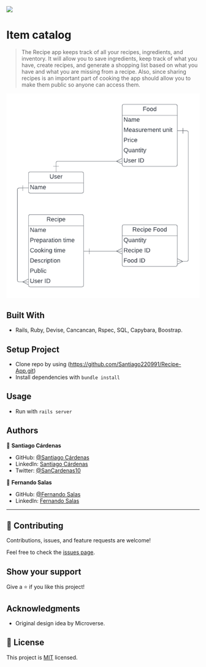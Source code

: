 ![](https://img.shields.io/badge/Microverse-blueviolet)

# Item catalog

> The Recipe app keeps track of all your recipes, ingredients, and inventory. It will allow you to save ingredients, keep track of what you have, create recipes, and generate a shopping list based on what you have and what you are missing from a recipe. Also, since sharing recipes is an important part of cooking the app should allow you to make them public so anyone can access them.

<img src="./recipe_erd_2_members.png" alt="C=UML class diagram for catalog of things" />

## Built With

- Rails, Ruby, Devise, Cancancan, Rspec, SQL, Capybara, Boostrap.

## Setup Project
- Clone repo by using (https://github.com/Santiago220991/Recipe-App.git)
- Install dependencies with `bundle install`

## Usage
- Run with `rails server`

## Authors

👤 **Santiago Cárdenas**

- GitHub: [@Santiago Cárdenas](https://github.com/Santiago220991)
- LinkedIn: [Santiago Cárdenas](https://www.linkedin.com/in/alexandersantiagocardenas/)
- Twitter: [@SanCardenas10](https://twitter.com/SanCardenas10)

👤 **Fernando Salas**

- GitHub: [@Fernando Salas](https://github.com/LuisSalas94)
- LinkedIn: [Fernando Salas](https://www.linkedin.com/in/luisfernandosalasgave/)

---

## 🤝 Contributing

Contributions, issues, and feature requests are welcome!

Feel free to check the [issues page](https://github.com/Santiago220991/Recipe-App/issues).

## Show your support

Give a ⭐️ if you like this project!

## Acknowledgments

- Original design idea by Microverse.

## 📝 License

This project is [MIT](./MIT.md) licensed.